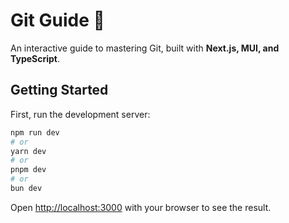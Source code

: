 # Git Guide 🚀  

An interactive guide to mastering Git, built with **Next.js, MUI, and TypeScript**.  

## Getting Started

First, run the development server:

```bash
npm run dev
# or
yarn dev
# or
pnpm dev
# or
bun dev
```

Open [http://localhost:3000](http://localhost:3000) with your browser to see the result.
